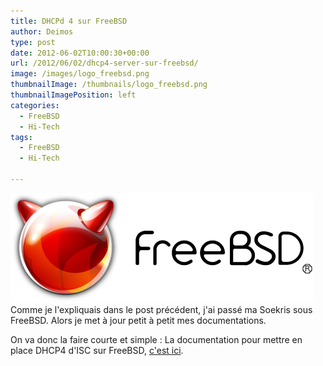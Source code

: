```yaml
---
title: DHCPd 4 sur FreeBSD
author: Deimos
type: post
date: 2012-06-02T10:00:30+00:00
url: /2012/06/02/dhcp4-server-sur-freebsd/
image: /images/logo_freebsd.png
thumbnailImage: /thumbnails/logo_freebsd.png
thumbnailImagePosition: left
categories:
  - FreeBSD
  - Hi-Tech
tags:
  - FreeBSD
  - Hi-Tech

---
```

![Poweredbyfreebsd](/images/logo_freebsd.png)
Comme je l'expliquais dans le post précédent, j'ai passé ma Soekris sous FreeBSD. Alors je met à jour petit à petit mes documentations.

On va donc la faire courte et simple : La documentation pour mettre en place DHCP4 d'ISC sur FreeBSD, [c'est ici](http://wiki.deimos.fr/DHCP_:_Installation_et_configuration_d%27un_serveur_DHCP).